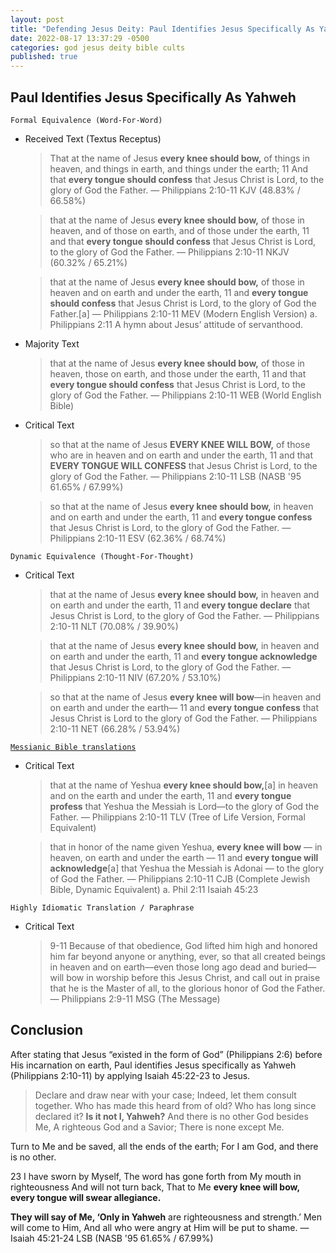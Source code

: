 ```yaml
---
layout: post
title: "Defending Jesus Deity: Paul Identifies Jesus Specifically As Yahweh ✝️"
date: 2022-08-17 13:37:29 -0500
categories: god jesus deity bible cults
published: true
---
```


## Paul Identifies Jesus Specifically As Yahweh

`Formal Equivalence (Word-For-Word)`
- Received Text (Textus Receptus)

    > That at the name of Jesus **every knee should bow,** of things in heaven, and things in earth, and things under the earth; 11 And that **every tongue should confess** that Jesus Christ is Lord, to the glory of God the Father. &mdash; Philippians 2:10-11 KJV (48.83% / 66.58%)

    > that at the name of Jesus **every knee should bow,** of those in heaven, and of those on earth, and of those under the earth, 11 and that **every tongue should confess** that Jesus Christ is Lord, to the glory of God the Father. &mdash; Philippians 2:10-11 NKJV (60.32% / 65.21%)

    > that at the name of Jesus **every knee should bow,** of those in heaven and on earth and under the earth, 11 and **every tongue should confess** that Jesus Christ is Lord, to the glory of God the Father.[a] &mdash; Philippians 2:10-11 MEV (Modern English Version) a. Philippians 2:11 A hymn about Jesus’ attitude of servanthood.

- Majority Text

    > that at the name of Jesus **every knee should bow,** of those in heaven, those on earth, and those under the earth, 11 and that **every tongue should confess** that Jesus Christ is Lord, to the glory of God the Father. &mdash; Philippians 2:10-11 WEB (World English Bible)

- Critical Text

    > so that at the name of Jesus **EVERY KNEE WILL BOW,** of those who are in heaven and on earth and under the earth, 11 and that **EVERY TONGUE WILL CONFESS** that Jesus Christ is Lord, to the glory of God the Father. &mdash; Philippians 2:10-11 LSB (NASB '95 61.65% / 67.99%)

    > so that at the name of Jesus **every knee should bow,** in heaven and on earth and under the earth, 11 and **every tongue confess** that Jesus Christ is Lord, to the glory of God the Father. &mdash; Philippians 2:10-11 ESV (62.36% / 68.74%)

`Dynamic Equivalence (Thought-For-Thought)`
- Critical Text

    > that at the name of Jesus **every knee should bow,** in heaven and on earth and under the earth, 11 and **every tongue declare** that Jesus Christ is Lord, to the glory of God the Father. &mdash; Philippians 2:10-11 NLT (70.08% / 39.90%)

    > that at the name of Jesus **every knee should bow,** in heaven and on earth and under the earth, 11 and **every tongue acknowledge** that Jesus Christ is Lord, to the glory of God the Father. &mdash; Philippians 2:10-11 NIV (67.20% / 53.10%)

    > so that at the name of Jesus **every knee will bow**—in heaven and on earth and under the earth— 11 and **every tongue confess** that Jesus Christ is Lord to the glory of God the Father. &mdash; Philippians 2:10-11 NET (66.28% / 53.94%)


[`Messianic Bible translations`](https://en.wikipedia.org/wiki/Messianic_Bible_translations)
- Critical Text
    > that at the name of Yeshua **every knee should bow,**[a] in heaven and on the earth and under the earth, 11 and **every tongue profess** that Yeshua the Messiah is Lord—to the glory of God the Father. &mdash; Philippians 2:10-11 TLV (Tree of Life Version, Formal Equivalent)

    > that in honor of the name given Yeshua, **every knee will bow** — in heaven, on earth and under the earth — 11 and **every tongue will acknowledge**[a] that Yeshua the Messiah is Adonai — to the glory of God the Father. &mdash; Philippians 2:10-11 CJB (Complete Jewish Bible, Dynamic Equivalent) a. Phil 2:11 Isaiah 45:23

`Highly Idiomatic Translation / Paraphrase`
- Critical Text
    > 9-11 Because of that obedience, God lifted him high and honored him far beyond anyone or anything, ever, so that all created beings in heaven and on earth—even those long ago dead and buried—will bow in worship before this Jesus Christ, and call out in praise that he is the Master of all, to the glorious honor of God the Father. &mdash; Philippians 2:9-11 MSG (The Message)

## Conclusion

After stating that Jesus “existed in the form of God” (Philippians 2:6) before His incarnation on earth, Paul identifies Jesus specifically as Yahweh (Philippians 2:10-11) by applying Isaiah 45:22-23 to Jesus.

> Declare and draw near with your case;
Indeed, let them consult together.
Who has made this heard from of old?
Who has long since declared it?
**Is it not I, Yahweh?**
And there is no other God besides Me,
A righteous God and a Savior;
There is none except Me.
>
Turn to Me and be saved, all the ends of the earth; For I am God, and there is no other. 
>
23 I have sworn by Myself, The word has gone forth from My mouth in righteousness And will not turn back, That to Me **every knee will bow, every tongue will swear allegiance.** 
>
**They will say of Me, ‘Only in Yahweh** are righteousness and strength.’
Men will come to Him,
And all who were angry at Him will be put to shame. &mdash; Isaiah 45:21-24 LSB (NASB '95 61.65% / 67.99%)

<script>
	var refTagger = {
		settings: {
			bibleVersion: 'ESV'
		}
	}; 

	(function(d, t) {
		var n=d.querySelector('[nonce]');
		refTagger.settings.nonce = n && (n.nonce||n.getAttribute('nonce'));
		var g = d.createElement(t), s = d.getElementsByTagName(t)[0];
		g.src = 'https://api.reftagger.com/v2/RefTagger.js';
		g.nonce = refTagger.settings.nonce;
		s.parentNode.insertBefore(g, s);
	}(document, 'script'));
</script>